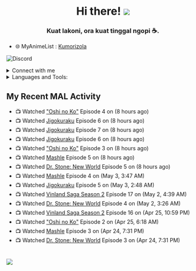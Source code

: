 <h1 align="center">Hi there! <img src="https://media.giphy.com/media/hvRJCLFzcasrR4ia7z/giphy.gif" width="25px"> </h1>
<h3 align="center">Kuat lakoni, ora kuat tinggal ngopi ☕.</h3>

- 🌐 MyAnimeList : [Kumorizola](https://myanimelist.net/animelist/Kumorizola)

![Discord](https://discord.c99.nl/widget/theme-3/761213268009943051.png)
<details>
      <summary>Connect with me</summary>
    <p align="left">
        <a href="https://www.facebook.com/kumori.hartley.1" target="blank"><img align="center"
                src="https://raw.githubusercontent.com/rahuldkjain/github-profile-readme-generator/master/src/images/icons/Social/facebook.svg"
                alt="kumori hartley" height="30" width="40" /></a>
        <a href="https://www.instagram.com/kumorizola/" target="blank"><img align="center"
                src="https://raw.githubusercontent.com/rahuldkjain/github-profile-readme-generator/master/src/images/icons/Social/instagram.svg"
                alt="kumorizola" height="30" width="40" /></a>
        <a href="https://discord.com" target="blank"><img align="center"
                src="https://raw.githubusercontent.com/rahuldkjain/github-profile-readme-generator/master/src/images/icons/Social/discord.svg"
                alt="Kumori#5882" height="30" width="40" /></a>
    </p>
</details>

<details>
    <summary align="left">Languages and Tools:</summary>
<p align="left">
      <a href="https://www.w3schools.com/css/" target="_blank">
        <img src="https://raw.githubusercontent.com/devicons/devicon/master/icons/css3/css3-original-wordmark.svg"
            alt="css3" width="40" height="40" /> </a> <a href="https://www.w3.org/html/" target="_blank"> <img
            src="https://raw.githubusercontent.com/devicons/devicon/master/icons/html5/html5-original-wordmark.svg"
            alt="html5" width="40" height="40" /> </a> <a href="https://www.java.com" target="_blank"> <img
            src="https://raw.githubusercontent.com/devicons/devicon/master/icons/java/java-original.svg" alt="java"
            width="40" height="40" /> </a> <a href="https://developer.mozilla.org/en-US/docs/Web/JavaScript"
            target="_blank"> <img
            src="https://raw.githubusercontent.com/devicons/devicon/master/icons/javascript/javascript-original.svg"
            alt="javascript" width="40" height="40" /> </a> <a href="https://nodejs.org" target="_blank"> <img
            src="https://raw.githubusercontent.com/devicons/devicon/master/icons/nodejs/nodejs-original-wordmark.svg"
            alt="nodejs" width="40" height="40" /> </a> <a href="https://www.python.org" target="_blank"> <img
            src="https://raw.githubusercontent.com/devicons/devicon/master/icons/python/python-original.svg"
            alt="python" width="40" height="40" /> </a> <a href="https://www.typescriptlang.org/" target="_blank"> <img
            src="https://raw.githubusercontent.com/devicons/devicon/master/icons/typescript/typescript-original.svg" 
            alt="typescript" width="40" height="40" /> </a> <a href="https://www.photoshop.com/en" target="_blank"> <img
            src="https://upload.wikimedia.org/wikipedia/commons/a/af/Adobe_Photoshop_CC_icon.svg" alt="photoshop" width="40" height="40"/> </a>
            <a href="https://www.adobe.com/products/premiere.html" target="_blank"> <img
            src="https://upload.wikimedia.org/wikipedia/commons/4/40/Adobe_Premiere_Pro_CC_icon.svg" alt="Premiere pro" width="40" height="40"/> </a>
            <a href="https://www.adobe.com/in/products/illustrator.html" target="_blank"> <img 
            src="https://upload.wikimedia.org/wikipedia/commons/f/fb/Adobe_Illustrator_CC_icon.svg" alt="illustrator" width="40" height="40"/> </a>
      
 </details>
 
 <h2> My Recent MAL Activity</h2>
<!-- MAL_ACTIVITY:start -->

- 📺 Watched ["Oshi no Ko"](https://MyAnimeList.net/anime.php?id=52034) Episode 4 on (8 hours ago)
- 📺 Watched [Jigokuraku](https://MyAnimeList.net/anime.php?id=46569) Episode 6 on (8 hours ago)
- 📺 Watched [Jigokuraku](https://MyAnimeList.net/anime.php?id=46569) Episode 7 on (8 hours ago)
- 📺 Watched [Jigokuraku](https://MyAnimeList.net/anime.php?id=46569) Episode 6 on (8 hours ago)
- 📺 Watched ["Oshi no Ko"](https://MyAnimeList.net/anime.php?id=52034) Episode 3 on (8 hours ago)
- 📺 Watched [Mashle](https://MyAnimeList.net/anime.php?id=52211) Episode 5 on (8 hours ago)
- 📺 Watched [Dr. Stone: New World](https://MyAnimeList.net/anime.php?id=48549) Episode 5 on (8 hours ago)
- 📺 Watched [Mashle](https://MyAnimeList.net/anime.php?id=52211) Episode 4 on (May 3, 3:47 AM)
- 📺 Watched [Jigokuraku](https://MyAnimeList.net/anime.php?id=46569) Episode 5 on (May 3, 2:48 AM)
- 📺 Watched [Vinland Saga Season 2](https://MyAnimeList.net/anime.php?id=49387) Episode 17 on (May 2, 4:39 AM)
- 📺 Watched [Dr. Stone: New World](https://MyAnimeList.net/anime.php?id=48549) Episode 4 on (May 2, 3:26 AM)
- 📺 Watched [Vinland Saga Season 2](https://MyAnimeList.net/anime.php?id=49387) Episode 16 on (Apr 25, 10:59 PM)
- 📺 Watched ["Oshi no Ko"](https://MyAnimeList.net/anime.php?id=52034) Episode 2 on (Apr 25, 6:18 AM)
- 📺 Watched [Mashle](https://MyAnimeList.net/anime.php?id=52211) Episode 3 on (Apr 24, 7:31 PM)
- 📺 Watched [Dr. Stone: New World](https://MyAnimeList.net/anime.php?id=48549) Episode 3 on (Apr 24, 7:31 PM)

<!-- MAL_ACTIVITY:end -->

  
<h2 align="left"> <img src="https://media.discordapp.net/attachments/918405470073520168/919220018355523584/ezgif.com-gif-maker_1.gif">
